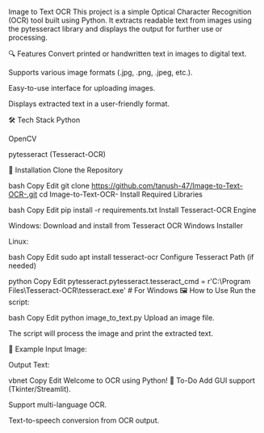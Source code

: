 Image to Text OCR
This project is a simple Optical Character Recognition (OCR) tool built using Python. It extracts readable text from images using the pytesseract library and displays the output for further use or processing.

🔍 Features
Convert printed or handwritten text in images to digital text.

Supports various image formats (.jpg, .png, .jpeg, etc.).

Easy-to-use interface for uploading images.

Displays extracted text in a user-friendly format.

🛠️ Tech Stack
Python

OpenCV

pytesseract (Tesseract-OCR)

🚀 Installation
Clone the Repository

bash
Copy
Edit
git clone https://github.com/tanush-47/Image-to-Text-OCR-.git
cd Image-to-Text-OCR-
Install Required Libraries

bash
Copy
Edit
pip install -r requirements.txt
Install Tesseract-OCR Engine

Windows: Download and install from Tesseract OCR Windows Installer

Linux:

bash
Copy
Edit
sudo apt install tesseract-ocr
Configure Tesseract Path (if needed)

python
Copy
Edit
pytesseract.pytesseract.tesseract_cmd = r'C:\Program Files\Tesseract-OCR\tesseract.exe'  # For Windows
🖼️ How to Use
Run the script:

bash
Copy
Edit
python image_to_text.py
Upload an image file.

The script will process the image and print the extracted text.

📄 Example
Input Image:

Output Text:

vbnet
Copy
Edit
Welcome to OCR using Python!
📌 To-Do
Add GUI support (Tkinter/Streamlit).

Support multi-language OCR.

Text-to-speech conversion from OCR output.
